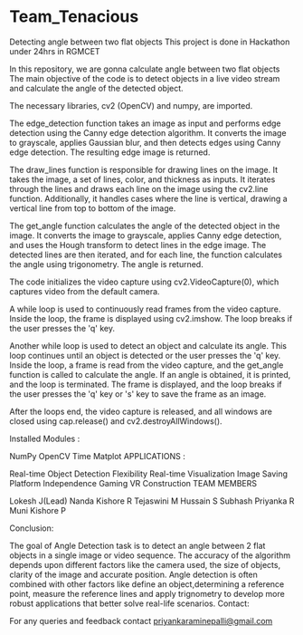 # Team_Tenacious
Detecting angle between two flat objects
This project is done in Hackathon under 24hrs in RGMCET

In this repository, we are gonna calculate angle between two flat objects The main objective of the code is to detect objects in a live video stream and calculate the angle of the detected object.

The necessary libraries, cv2 (OpenCV) and numpy, are imported.

The edge_detection function takes an image as input and performs edge detection using the Canny edge detection algorithm. It converts the image to grayscale, applies Gaussian blur, and then detects edges using Canny edge detection. The resulting edge image is returned.

The draw_lines function is responsible for drawing lines on the image. It takes the image, a set of lines, color, and thickness as inputs. It iterates through the lines and draws each line on the image using the cv2.line function. Additionally, it handles cases where the line is vertical, drawing a vertical line from top to bottom of the image.

The get_angle function calculates the angle of the detected object in the image. It converts the image to grayscale, applies Canny edge detection, and uses the Hough transform to detect lines in the edge image. The detected lines are then iterated, and for each line, the function calculates the angle using trigonometry. The angle is returned.

The code initializes the video capture using cv2.VideoCapture(0), which captures video from the default camera.

A while loop is used to continuously read frames from the video capture. Inside the loop, the frame is displayed using cv2.imshow. The loop breaks if the user presses the 'q' key.

Another while loop is used to detect an object and calculate its angle. This loop continues until an object is detected or the user presses the 'q' key. Inside the loop, a frame is read from the video capture, and the get_angle function is called to calculate the angle. If an angle is obtained, it is printed, and the loop is terminated. The frame is displayed, and the loop breaks if the user presses the 'q' key or 's' key to save the frame as an image.

After the loops end, the video capture is released, and all windows are closed using cap.release() and cv2.destroyAllWindows().

Installed Modules :

NumPy
OpenCV
Time
Matplot
APPLICATIONS :

Real-time Object Detection
Flexibility
Real-time Visualization
Image Saving
Platform Independence
Gaming
VR
Construction
TEAM MEMBERS

Lokesh J(Lead)
Nanda Kishore R
Tejaswini M
Hussain S
Subhash
Priyanka R
Muni Kishore P

Conclusion:

The goal of Angle Detection task is to detect an angle between 2 flat objects in a single image or video sequence. The accuracy of the algorithm depends upon different factors like the camera used, the size of objects, clarity of the image and accurate position. Angle detection is often combined with other factors like define an object,determining a reference point, measure the reference lines and apply trignometry to develop more robust applications that better solve real-life scenarios.
Contact:
 
For any queries and feedback contact
priyankaraminepalli@gmail.com
